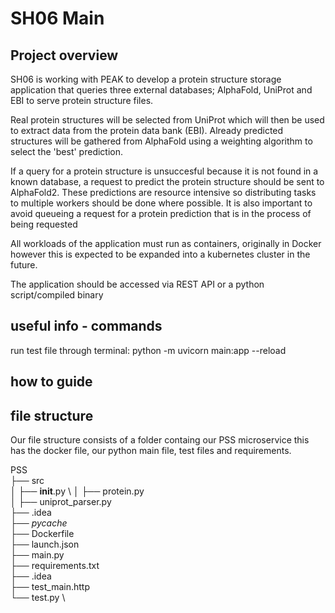# SH06 Main


## Project overview
SH06 is working with PEAK to develop a protein structure storage application that queries three external databases; AlphaFold, UniProt and EBI to serve protein structure files. 

Real protein structures will be selected from UniProt which will then be used to extract data from the protein data bank (EBI).
Already predicted structures will be gathered from AlphaFold using a weighting algorithm to select the 'best' prediction.

If a query for a protein structure is unsuccesful because it is not found in a known database, a request to predict the protein structure should be sent to AlphaFold2. These predictions are resource intensive so distributing tasks to multiple workers should be done where possible. It is also important to avoid queueing a request for a protein prediction that is in the process of being requested

All workloads of the application must run as containers, originally in Docker however this is expected to be expanded into a kubernetes cluster in the future.

The application should be accessed via REST API or a python script/compiled binary


## useful info - commands

run test file through terminal: python -m uvicorn main:app --reload
## how to guide
## file structure
Our file structure consists of a folder containg our PSS microservice this has the docker file, our python main file, test files 
and requirements.

PSS \
├── src \
│   ├── __init__.py \ 
│   ├── protein.py \
│   ├── uniprot_parser.py \
├── .idea \
├── _pycache_ \
├──  Dockerfile \
├── launch.json \
├── main.py \
├── requirements.txt \
├── .idea \
├── test_main.http \
└── test.py \
